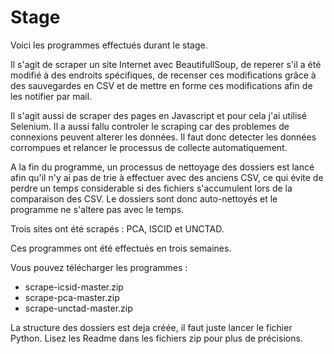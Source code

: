 # Stage
Voici les programmes effectués durant le stage.

Il s'agit de scraper un site Internet avec BeautifullSoup, de reperer s'il a été modifié à des endroits spécifiques, de recenser ces modifications grâce à des sauvegardes en CSV et de mettre en forme ces modifications afin de les notifier par mail.

Il s'agit aussi de scraper des pages en Javascript et pour cela j'ai utilisé Selenium. Il a aussi fallu controler le scraping car des problemes de connexions peuvent alterer les données. Il faut donc detecter les données corrompues et relancer le processus de collecte automatiquement. 

A la fin du programme, un processus de nettoyage des dossiers est lancé afin qu'il n'y ai pas de trie à effectuer avec des anciens CSV, ce qui évite de perdre un temps considerable si des fichiers s'accumulent lors de la comparaison des CSV. Le dossiers sont donc auto-nettoyés et le programme ne s'altere pas avec le temps.

Trois sites ont été scrapés : PCA, ISCID et UNCTAD. 

Ces programmes ont été effectués en trois semaines.

Vous pouvez télécharger les programmes :
- scrape-icsid-master.zip
- scrape-pca-master.zip
- scrape-unctad-master.zip

La structure des dossiers est deja créée, il faut juste lancer le fichier Python. Lisez les Readme dans les fichiers zip pour plus de précisions.
